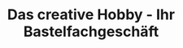 ---
title: "Das creative Hobby - Ihr Bastelfachgeschäft"
url: /erfurt/das-creative-hobby-ihr-bastelfachgeschaeft/
shop: Andenken
---